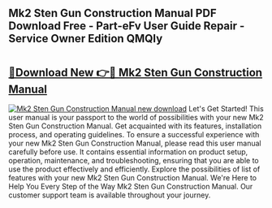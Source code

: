 ## Mk2 Sten Gun Construction Manual PDF Download Free - Part-eFv User Guide Repair - Service Owner Edition QMQIy

# <h2><a href="http://bc79504.oget.top/?id=Mk2+Sten+Gun+Construction+Manual">🔗Download New 👉🔴 Mk2 Sten Gun Construction Manual</a></h2>

[![Mk2 Sten Gun Construction Manual new download](https://i.imgur.com/5g1atiW.png)](http://bc79504.oget.top/?id=Mk2+Sten+Gun+Construction+Manual)
Let's Get Started! This user manual is your passport to the world of possibilities with your new Mk2 Sten Gun Construction Manual. Get acquainted with its features, installation process, and operating guidelines. To ensure a successful experience with your new Mk2 Sten Gun Construction Manual, please read this user manual carefully before use. It contains essential information on product setup, operation, maintenance, and troubleshooting, ensuring that you are able to use the product effectively and efficiently. Explore the possibilities of list of features with your new Mk2 Sten Gun Construction Manual. We're Here to Help You Every Step of the Way Mk2 Sten Gun Construction Manual. Our customer support team is available throughout your journey.

